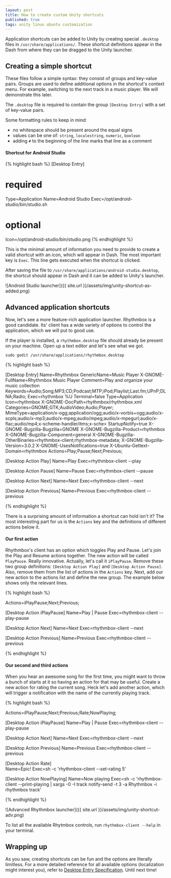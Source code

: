 ```yaml
---
layout: post
title: How to create custom Unity shortcuts
published: true
tags: unity linux ubuntu customization
---
```


Application shortcuts can be added to Unity by creating special `.desktop` files
in `/usr/share/applications/`. These shortcut definitions appear in the Dash from
where they can be dragged to the Unity launcher.

## Creating a simple shortcut

These files follow a simple syntax: they consist of groups and key-value
pairs. Groups are used to define additional options in the shortcut's context menu.
For example, switching to the next track in a music player. We will demonstrate
this later.

The `.desktop` file is required to contain the group `[Desktop Entry]` with a set of
key-value pairs.

Some formatting rules to keep in mind:

  - no whitespace should be present around the equal signs
  - values can be one of: `string`, `localestring`, `numeric`, `boolean`
  - adding `#` to the beginning of the line marks that line as a comment

#### Shortcut for Android Studio

{% highlight bash %}
[Desktop Entry]

# required
Type=Application
Name=Android Studio
Exec=/opt/android-studio/bin/studio.sh
# optional
Icon=/opt/android-studio/bin/studio.png
{% endhighlight %}

This is the minimal amount of information you need to provide to create a valid
shortcut with an icon, which will appear in Dash. The most important key is `Exec`.
This line gets executed when the shortcut is clicked.

After saving the file to `/usr/share/applications/android-studio.desktop`,
the shortcut should appear in Dash and it can be added to Unity's launcher.

![Android Studio launcher]({{ site.url }}/assets/img/unity-shortcut-as-added.png)

## Advanced application shortcuts

Now, let's see a more feature-rich application launcher. Rhythmbox is a good
candidate. Its' client has a wide variety of options to control the application,
which we will put to good use.

If the player is installed, a `rhythmbox.desktop` file should already be present
on your machine. Open up a text editor and let's see what we got.

`sudo gedit /usr/share/applications/rhythmbox.desktop`

{% highlight bash %}

[Desktop Entry]
Name=Rhythmbox
GenericName=Music Player
X-GNOME-FullName=Rhythmbox Music Player
Comment=Play and organize your music collection
Keywords=Audio;Song;MP3;CD;Podcast;MTP;iPod;Playlist;Last.fm;UPnP;DLNA;Radio;
Exec=rhythmbox %U
Terminal=false
Type=Application
Icon=rhythmbox
X-GNOME-DocPath=rhythmbox/rhythmbox.xml
Categories=GNOME;GTK;AudioVideo;Audio;Player;
MimeType=application/x-ogg;application/ogg;audio/x-vorbis+ogg;audio/x-scpls;audio/x-mp3;audio/x-mpeg;audio/mpeg;audio/x-mpegurl;audio/x-flac;audio/mp4;x-scheme-handler/itms;x-sche>
StartupNotify=true
X-GNOME-Bugzilla-Bugzilla=GNOME
X-GNOME-Bugzilla-Product=rhythmbox
X-GNOME-Bugzilla-Component=general
X-GNOME-Bugzilla-OtherBinaries=rhythmbox-client;rhythmbox-metadata;
X-GNOME-Bugzilla-Version=3.0.2
X-GNOME-UsesNotifications=true
X-Ubuntu-Gettext-Domain=rhythmbox
Actions=Play;Pause;Next;Previous;

[Desktop Action Play]
Name=Play
Exec=rhythmbox-client --play

[Desktop Action Pause]
Name=Pause
Exec=rhythmbox-client --pause

[Desktop Action Next]
Name=Next
Exec=rhythmbox-client --next

[Desktop Action Previous]
Name=Previous
Exec=rhythmbox-client --previous           

{% endhighlight %}

There is a surprising amount of information a shortcut can hold isn't it?
The most interesting part for us is the `Actions` key and the definitions
of different actions below it.

#### Our first action

Rhythmbox's client has an option which toggles Play and Pause. Let's join the
Play and Resume actions together. The new action will be called `PlayPause`.
Really innovative. Actually, let's call it `iPlayPause`. Remove these two
group definitions: `[Desktop Action Play]` and `[Desktop Action Pause]`. Also,
remove them from the list of actions in the `Actions` key. Next, add our new
action to the actions list and define the new group. The example below shows only
the relevant lines.

{% highlight bash %}

Actions=iPlayPause;Next;Previous;

[Desktop Action iPlayPause]
Name=Play | Pause
Exec=rhythmbox-client --play-pause

[Desktop Action Next]
Name=Next
Exec=rhythmbox-client --next

[Desktop Action Previous]
Name=Previous
Exec=rhythmbox-client --previous           

{% endhighlight %}

#### Our second and third actions

When you hear an awesome song for the first time, you might want to throw
a bunch of starts at it so having an action for that may be useful. Create
a new action for rating the current song. Heck let's add another action,
which will trigger a notification with the name of the currently playing track.

{% highlight bash %}

Actions=iPlayPause;Next;Previous;Rate;NowPlaying;

[Desktop Action iPlayPause]
Name=Play | Pause
Exec=rhythmbox-client --play-pause

[Desktop Action Next]
Name=Next
Exec=rhythmbox-client --next

[Desktop Action Previous]
Name=Previous
Exec=rhythmbox-client --previous

[Desktop Action Rate]                                                                                             
Name=Epic!
Exec=sh -c 'rhythmbox-client --set-rating 5'

[Desktop Action NowPlaying]
Name=Now playing
Exec=sh -c 'rhythmbox-client --print-playing | xargs -0 -I track notify-send -t
3 -a Rhythmbox -i rhythmbox track'

{% endhighlight %}

![Advanced Rhythmbox launcher]({{ site.url }}/assets/img/unity-shortcut-adv.png)

To list all the available Rhytmbox controls, run `rhythmbox-client --help` in
your terminal.

## Wrapping up

As you saw, creating shortcuts can be fun and the options are literally limitless.
For a more detailed reference for all available options (localization might interest you),
refer to [Desktop Entry Specification](http://standards.freedesktop.org/desktop-entry-spec/desktop-entry-spec-latest.html).
Until next time!
